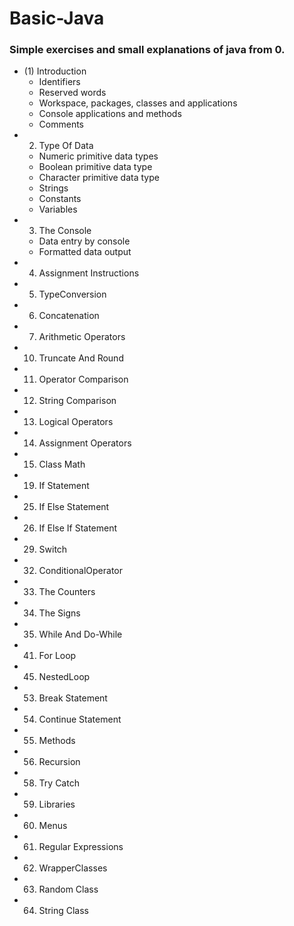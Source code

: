 # Basic-Java

### Simple exercises and small explanations of java from 0.

  - (1) Introduction
      - Identifiers
      - Reserved words
      - Workspace, packages, classes and applications
      - Console applications and methods
      - Comments
  - 2) Type Of Data
      - Numeric primitive data types
      - Boolean primitive data type
      - Character primitive data type
      - Strings
      - Constants
      - Variables
  - 3. The Console
      - Data entry by console
      - Formatted data output
  - 4. Assignment Instructions
  - 5. TypeConversion
  - 6. Concatenation
  - 7. Arithmetic Operators
  - 10. Truncate And Round
  - 11. Operator Comparison
  - 12. String Comparison
  - 13. Logical Operators
  - 14. Assignment Operators
  - 15. Class Math
  - 19. If Statement 
  - 25. If Else Statement 
  - 26. If Else If Statement
  - 29. Switch 
  - 32. ConditionalOperator
  - 33. The Counters
  - 34. The Signs
  - 35. While And Do-While
  - 41. For Loop
  - 45. NestedLoop
  - 53. Break Statement
  - 54. Continue Statement
  - 55. Methods
  - 56. Recursion
  - 58. Try Catch
  - 59. Libraries
  - 60. Menus
  - 61. Regular Expressions
  - 62. WrapperClasses
  - 63. Random Class
  - 64. String Class
  
  
  
  
  
  
  
